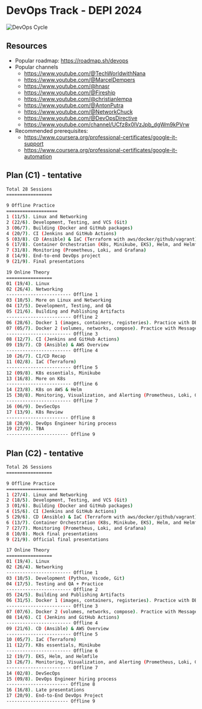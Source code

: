 # DevOps Track - DEPI 2024

![DevOps Cycle](https://i.imgur.com/MYzltxl.png)

## Resources

- Popular roadmap: <https://roadmap.sh/devops>
- Popular channels
  - <https://www.youtube.com/@TechWorldwithNana>
  - <https://www.youtube.com/@MarcelDempers>
  - <https://www.youtube.com/@hnasr>
  - <https://www.youtube.com/@Fireship>
  - <https://www.youtube.com/@christianlempa>
  - <https://www.youtube.com/@AntonPutra>
  - <https://www.youtube.com/@NetworkChuck>
  - <https://www.youtube.com/@DevOpsDirective>
  - <https://www.youtube.com/channel/UCfz8x0lVzJpb_dgWm9kPVrw>
- Recommended prerequisites:
  - <https://www.coursera.org/professional-certificates/google-it-support>
  - <https://www.coursera.org/professional-certificates/google-it-automation>

## Plan (C1) - tentative

```bash
Total 28 Sessions
=================

9 Offline Practice
===================
1 (11/5). Linux and Networking
2 (22/6). Development, Testing, and VCS (Git)
3 (06/7). Building (Docker and GitHub packages)
4 (20/7). CI (Jenkins and GitHub Actions)
5 (03/8). CD (Ansible) & IaC (Terraform with aws/docker/github/vagrant)
6 (17/8). Container Orchestration (K8s, Minikube, EKS), Helm, and Helmfile
7 (31/8). Monitoring (Prometheus, Loki, and Grafana)
8 (14/9). End-to-end DevOps project
9 (21/9). Final presentations

19 Online Theory
=================
01 (19/4). Linux
02 (26/4). Networking
------------------------ Offline 1
03 (10/5). More on Linux and Networking
04 (17/5). Development, Testing, and QA
05 (21/6). Building and Publishing Artifacts
------------------------ Offline 2
06 (28/6). Docker 1 (images, containers, registeries). Practice with DBs
07 (05/7). Docker 2 (volumes, networks, compose). Practice with Message Queues & RPC
------------------------ Offline 3
08 (12/7). CI (Jenkins and GitHub Actions)
09 (19/7). CD (Ansible) & AWS Overview
------------------------ Offline 4
10 (26/7). CI/CD Recap
11 (02/8). IaC (Terraform)
------------------------ Offline 5
12 (09/8). K8s essentials, Minikube
13 (16/8). More on K8s
------------------------ Offline 6
14 (23/8). K8s on AWS & Helm
15 (30/8). Monitoring, Visualization, and Alerting (Prometheus, Loki, Grafana)
------------------------ Offline 7
16 (06/9). DevSecOps
17 (13/9). K8s Review
----------------------- Offline 8
18 (20/9). DevOps Engineer hiring process
19 (27/9). TBA
----------------------- Offline 9
```

## Plan (C2) - tentative

```bash
Total 26 Sessions
=================

9 Offline Practice
===================
1 (27/4). Linux and Networking
2 (18/5). Development, Testing, and VCS (Git)
3 (01/6). Building (Docker and GitHub packages)
4 (15/6). CI (Jenkins and GitHub Actions)
5 (29/6). CD (Ansible) & IaC (Terraform with aws/docker/github/vagrant)
6 (13/7). Container Orchestration (K8s, Minikube, EKS), Helm, and Helmfile
7 (27/7). Monitoring (Prometheus, Loki, and Grafana)
8 (10/8). Mock final presentations
9 (21/9). Official final presentations

17 Online Theory
=================
01 (19/4). Linux
02 (26/4). Networking
------------------------ Offline 1
03 (10/5). Development (Python, Vscode, Git)
04 (17/5). Testing and QA + Practice
------------------------ Offline 2
05 (24/5). Building and Publishing Artifacts
06 (31/5). Docker 1 (images, containers, registeries). Practice with DBs
------------------------ Offline 3
07 (07/6). Docker 2 (volumes, networks, compose). Practice with Message Queues & RPC
08 (14/6). CI (Jenkins and GitHub Actions)
------------------------ Offline 4
09 (21/6). CD (Ansible) & AWS Overview
------------------------ Offline 5
10 (05/7). IaC (Terraform)
11 (12/7). K8s essentials, Minikube
------------------------ Offline 6
12 (19/7). EKS, Helm, and Helmfile
13 (26/7). Monitoring, Visualization, and Alerting (Prometheus, Loki, Grafana)
------------------------ Offline 7
14 (02/8). DevSecOps
15 (09/8). DevOps Engineer hiring process
----------------------- Offline 8
16 (16/8). Late presentations
17 (20/9). End-to-End DevOps Project
----------------------- Offline 9
```
